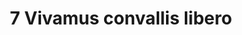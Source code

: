 ---
title: 7 Vivamus convallis libero
image: 07.jpg
thumbnail: 07.jpg
caption: 7 sSed velit lacus, laoreet at venenatis convallis in lorem tincidunt.
---